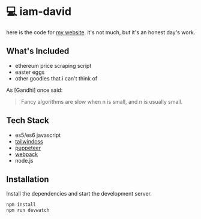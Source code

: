 # 💻 iam-david

here is the code for [my website](https://iam.davidranich.com). it's not much, but it's an honest day's work.

## What's Included

- ethereum price scraping script
- easter eggs
- other goodies that i can't think of 

As [Gandhi] once said:

> Fancy algorithms are slow when n is small, and n is usually small.

## Tech Stack

- es5/es6 javascript
- [tailwindcss](https://tailwindcss.com/)
- [puppeteer](https://pptr.dev/)
- [webpack](https://webpack.js.org/)
- node.js

## Installation

Install the dependencies and start the development server.

```sh
npm install
npm run devwatch
```